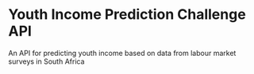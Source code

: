 # Youth Income Prediction Challenge API
 An API for predicting youth income based on data from labour market surveys in South Africa 
